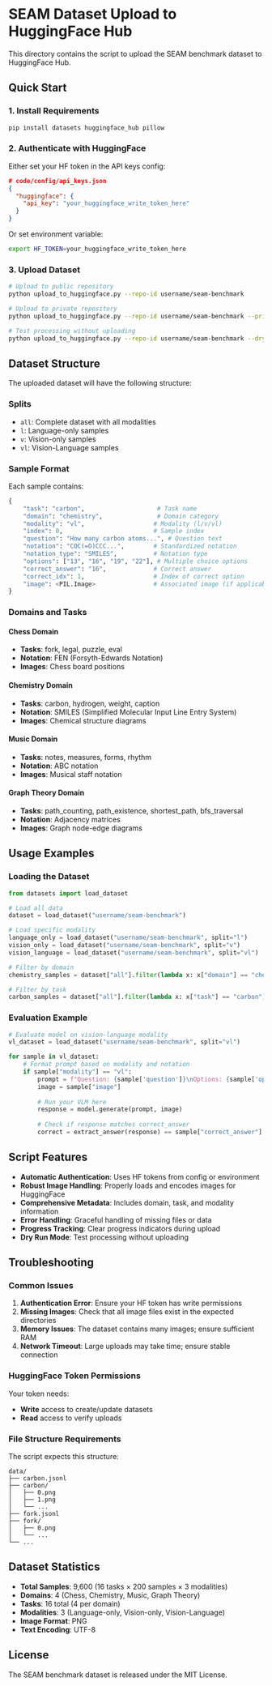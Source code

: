 # SEAM Dataset Upload to HuggingFace Hub

This directory contains the script to upload the SEAM benchmark dataset to HuggingFace Hub.

## Quick Start

### 1. Install Requirements

```bash
pip install datasets huggingface_hub pillow
```

### 2. Authenticate with HuggingFace

Either set your HF token in the API keys config:

```json
# code/config/api_keys.json
{
  "huggingface": {
    "api_key": "your_huggingface_write_token_here"
  }
}
```

Or set environment variable:

```bash
export HF_TOKEN=your_huggingface_write_token_here
```

### 3. Upload Dataset

```bash
# Upload to public repository
python upload_to_huggingface.py --repo-id username/seam-benchmark

# Upload to private repository
python upload_to_huggingface.py --repo-id username/seam-benchmark --private

# Test processing without uploading
python upload_to_huggingface.py --repo-id username/seam-benchmark --dry-run
```

## Dataset Structure

The uploaded dataset will have the following structure:

### Splits
- `all`: Complete dataset with all modalities
- `l`: Language-only samples  
- `v`: Vision-only samples
- `vl`: Vision-Language samples

### Sample Format

Each sample contains:

```python
{
    "task": "carbon",                    # Task name
    "domain": "chemistry",               # Domain category
    "modality": "vl",                   # Modality (l/v/vl)
    "index": 0,                         # Sample index
    "question": "How many carbon atoms...", # Question text
    "notation": "COC(=O)CCC...",        # Standardized notation
    "notation_type": "SMILES",          # Notation type
    "options": ["13", "16", "19", "22"], # Multiple choice options
    "correct_answer": "16",             # Correct answer
    "correct_idx": 1,                   # Index of correct option
    "image": <PIL.Image>                # Associated image (if applicable)
}
```

### Domains and Tasks

#### Chess Domain
- **Tasks**: fork, legal, puzzle, eval
- **Notation**: FEN (Forsyth-Edwards Notation)
- **Images**: Chess board positions

#### Chemistry Domain  
- **Tasks**: carbon, hydrogen, weight, caption
- **Notation**: SMILES (Simplified Molecular Input Line Entry System)
- **Images**: Chemical structure diagrams

#### Music Domain
- **Tasks**: notes, measures, forms, rhythm  
- **Notation**: ABC notation
- **Images**: Musical staff notation

#### Graph Theory Domain
- **Tasks**: path_counting, path_existence, shortest_path, bfs_traversal
- **Notation**: Adjacency matrices
- **Images**: Graph node-edge diagrams

## Usage Examples

### Loading the Dataset

```python
from datasets import load_dataset

# Load all data
dataset = load_dataset("username/seam-benchmark")

# Load specific modality
language_only = load_dataset("username/seam-benchmark", split="l")
vision_only = load_dataset("username/seam-benchmark", split="v") 
vision_language = load_dataset("username/seam-benchmark", split="vl")

# Filter by domain
chemistry_samples = dataset["all"].filter(lambda x: x["domain"] == "chemistry")

# Filter by task
carbon_samples = dataset["all"].filter(lambda x: x["task"] == "carbon")
```

### Evaluation Example

```python
# Evaluate model on vision-language modality
vl_dataset = load_dataset("username/seam-benchmark", split="vl")

for sample in vl_dataset:
    # Format prompt based on modality and notation
    if sample["modality"] == "vl":
        prompt = f"Question: {sample['question']}\nOptions: {sample['options']}"
        image = sample["image"]
        
        # Run your VLM here
        response = model.generate(prompt, image)
        
        # Check if response matches correct_answer
        correct = extract_answer(response) == sample["correct_answer"]
```

## Script Features

- **Automatic Authentication**: Uses HF tokens from config or environment
- **Robust Image Handling**: Properly loads and encodes images for HuggingFace
- **Comprehensive Metadata**: Includes domain, task, and modality information
- **Error Handling**: Graceful handling of missing files or data
- **Progress Tracking**: Clear progress indicators during upload
- **Dry Run Mode**: Test processing without uploading

## Troubleshooting

### Common Issues

1. **Authentication Error**: Ensure your HF token has write permissions
2. **Missing Images**: Check that all image files exist in the expected directories
3. **Memory Issues**: The dataset contains many images; ensure sufficient RAM
4. **Network Timeout**: Large uploads may take time; ensure stable connection

### HuggingFace Token Permissions

Your token needs:
- **Write** access to create/update datasets
- **Read** access to verify uploads

### File Structure Requirements

The script expects this structure:
```
data/
├── carbon.jsonl
├── carbon/
│   ├── 0.png
│   ├── 1.png
│   └── ...
├── fork.jsonl
├── fork/
│   ├── 0.png
│   └── ...
└── ...
```

## Dataset Statistics

- **Total Samples**: 9,600 (16 tasks × 200 samples × 3 modalities)
- **Domains**: 4 (Chess, Chemistry, Music, Graph Theory)
- **Tasks**: 16 total (4 per domain)
- **Modalities**: 3 (Language-only, Vision-only, Vision-Language)
- **Image Format**: PNG
- **Text Encoding**: UTF-8

## License

The SEAM benchmark dataset is released under the MIT License.